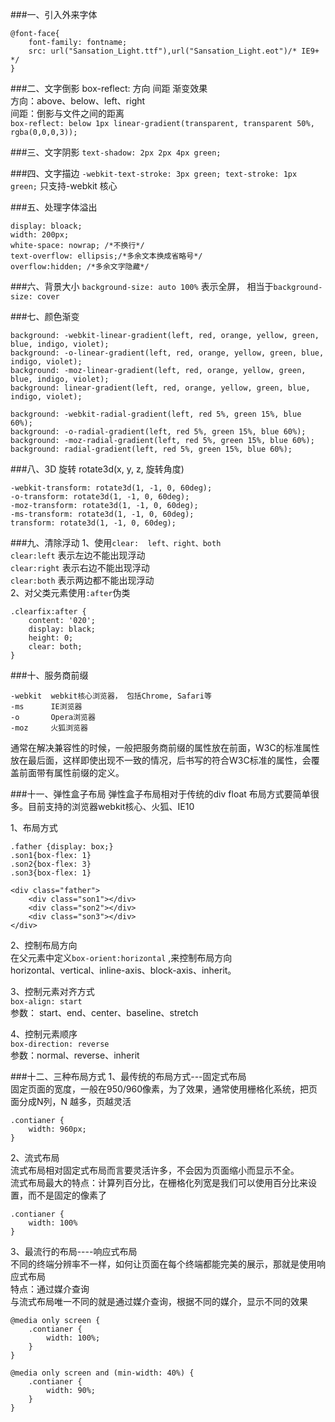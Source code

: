 ###一、引入外来字体

```
@font-face{
    font-family: fontname;
    src: url("Sansation_Light.ttf"),url("Sansation_Light.eot")/* IE9+ */
}
```

###二、文字倒影
box-reflect: 方向 间距 渐变效果<br/>
方向：above、below、left、right<br/>
间距：倒影与文件之间的距离<br/>
`box-reflect: below 1px linear-gradient(transparent, transparent 50%, rgba(0,0,0,3));`

###三、文字阴影
`text-shadow: 2px 2px 4px green;`

###四、文字描边
`-webkit-text-stroke: 3px green;
text-stroke: 1px green;`
只支持-webkit 核心


###五、处理字体溢出
```
display: bloack;
width: 200px;
white-space: nowrap; /*不换行*/
text-overflow: ellipsis;/*多余文本换成省略号*/
overflow:hidden; /*多余文字隐藏*/
```


###六、背景大小
`background-size: auto 100%` 表示全屏， 相当于`background-size: cover`

###七、颜色渐变
```
background: -webkit-linear-gradient(left, red, orange, yellow, green, blue, indigo, violet);
background: -o-linear-gradient(left, red, orange, yellow, green, blue, indigo, violet);
background: -moz-linear-gradient(left, red, orange, yellow, green, blue, indigo, violet);
background: linear-gradient(left, red, orange, yellow, green, blue, indigo, violet);
```

```
background: -webkit-radial-gradient(left, red 5%, green 15%, blue 60%);
background: -o-radial-gradient(left, red 5%, green 15%, blue 60%);
background: -moz-radial-gradient(left, red 5%, green 15%, blue 60%);
background: radial-gradient(left, red 5%, green 15%, blue 60%);
```


###八、3D 旋转
rotate3d(x, y, z, 旋转角度)<br/>
```
-webkit-transform: rotate3d(1, -1, 0, 60deg);
-o-transform: rotate3d(1, -1, 0, 60deg);
-moz-transform: rotate3d(1, -1, 0, 60deg);
-ms-transform: rotate3d(1, -1, 0, 60deg);
transform: rotate3d(1, -1, 0, 60deg);
```

###九、清除浮动
1、使用`clear:  left、right、both`<br/>
`clear:left` 表示左边不能出现浮动<br/>
`clear:right`  表示右边不能出现浮动<br/>
`clear:both` 表示两边都不能出现浮动<br/>
2、对父类元素使用`:after`伪类<br/>
```
.clearfix:after {
    content: '020';
    display: black;
    height: 0;
    clear: both;
}
```

###十、服务商前缀
```
-webkit  webkit核心浏览器， 包括Chrome, Safari等
-ms      IE浏览器
-o       Opera浏览器
-moz     火狐浏览器
```

通常在解决兼容性的时候，一般把服务商前缀的属性放在前面，W3C的标准属性放在最后面，这样即使出现不一致的情况，后书写的符合W3C标准的属性，会覆盖前面带有属性前缀的定义。


###十一、弹性盒子布局
弹性盒子布局相对于传统的div float 布局方式要简单很多。目前支持的浏览器webkit核心、火狐、IE10<br/>

1、布局方式
```
.father {display: box;}
.son1{box-flex: 1}
.son2{box-flex: 3}
.son3{box-flex: 1}

<div class="father">
    <div class="son1"></div>
    <div class="son2"></div>
    <div class="son3"></div>
</div>
```
2、控制布局方向<br/>
在父元素中定义`box-orient:horizontal` ,来控制布局方向<br/>
horizontal、vertical、inline-axis、block-axis、inherit。<br/>

3、控制元素对齐方式<br/>
`box-align: start`<br/>
参数： start、end、center、baseline、stretch<br/>

4、控制元素顺序<br/>
`box-direction: reverse`<br/>
参数：normal、reverse、inherit<br/>

###十二、三种布局方式
1、最传统的布局方式---固定式布局<br/>
固定页面的宽度，一般在950/960像素，为了效果，通常使用栅格化系统，把页面分成N列，N 越多，页越灵活<br/>
```
.contianer {
    width: 960px;
}
```
2、流式布局<br/>
流式布局相对固定式布局而言要灵活许多，不会因为页面缩小而显示不全。<br/>
流式布局最大的特点：计算列百分比，在栅格化列宽是我们可以使用百分比来设置，而不是固定的像素了<br/>
```
.contianer {
    width: 100%
}
```
3、最流行的布局----响应式布局<br/>
不同的终端分辨率不一样，如何让页面在每个终端都能完美的展示，那就是使用响应式布局<br/>
特点：通过媒介查询<br/>
与流式布局唯一不同的就是通过媒介查询，根据不同的媒介，显示不同的效果<br/>
```
@media only screen {
    .contianer {
        width: 100%;
    }
}

@media only screen and (min-width: 40%) {
    .contianer {
        width: 90%;
    }
}
```
